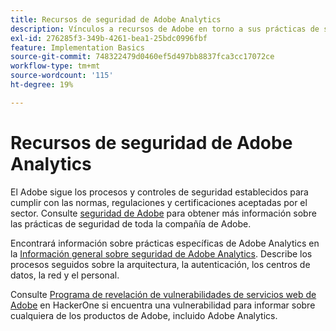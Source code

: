 ```yaml
---
title: Recursos de seguridad de Adobe Analytics
description: Vínculos a recursos de Adobe en torno a sus prácticas de seguridad y planes de recuperación.
exl-id: 276285f3-349b-4261-bea1-25bdc0996fbf
feature: Implementation Basics
source-git-commit: 748322479d0460ef5d497bb8837fca3cc17072ce
workflow-type: tm+mt
source-wordcount: '115'
ht-degree: 19%

---
```


# Recursos de seguridad de Adobe Analytics

El Adobe sigue los procesos y controles de seguridad establecidos para cumplir con las normas, regulaciones y certificaciones aceptadas por el sector. Consulte [seguridad de Adobe](https://www.adobe.com/trust/security.html) para obtener más información sobre las prácticas de seguridad de toda la compañía de Adobe.

Encontrará información sobre prácticas específicas de Adobe Analytics en la [Información general sobre seguridad de Adobe Analytics](https://www.adobe.com/content/dam/cc/en/trust-center/ungated/whitepapers/experience-cloud/adb-analytics-security-wp.pdf). Describe los procesos seguidos sobre la arquitectura, la autenticación, los centros de datos, la red y el personal.

Consulte [Programa de revelación de vulnerabilidades de servicios web de Adobe](https://hackerone.com/adobe) en HackerOne si encuentra una vulnerabilidad para informar sobre cualquiera de los productos de Adobe, incluido Adobe Analytics.
